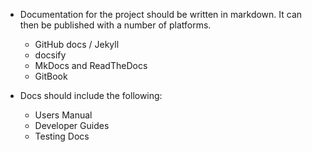 * Documentation for the project should be written in markdown. It can then be published with a number of platforms. 
	* GitHub docs / Jekyll
	* docsify
	* MkDocs and ReadTheDocs
	* GitBook

* Docs should include the following:
	* Users Manual
	* Developer Guides
	* Testing Docs